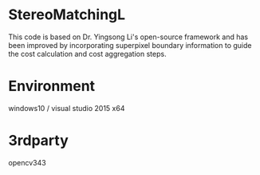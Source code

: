 # StereoMatchingL
This code is based on Dr. Yingsong Li's open-source framework and has been improved by incorporating superpixel boundary information to guide the cost calculation and cost aggregation steps.

# Environment
windows10 / visual studio 2015 x64

# 3rdparty
opencv343





